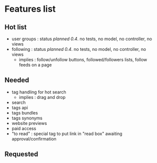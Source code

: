 # Features list

## Hot list

* user groups : status _planned_ *0.4*. no tests, no model, no controller, no views
* following : status _planned_ *0.4*. no tests, no model, no controller, no views
    * implies : follow/unfollow buttons, followed/followers lists, follow feeds on a page

## Needed

* tag handling for hot search
    * implies : drag and drop
* search
* tags api
* tags bundles
* tags synonyms
* website previews
* paid access
* "to read" : special tag to put link in "read box" awaiting approval/confirmation

## Requested
